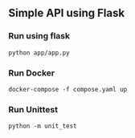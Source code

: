 ## Simple API using Flask
### Run using flask
`python app/app.py`
### Run Docker
`docker-compose -f compose.yaml up`
### Run Unittest  

`python -m unit_test`